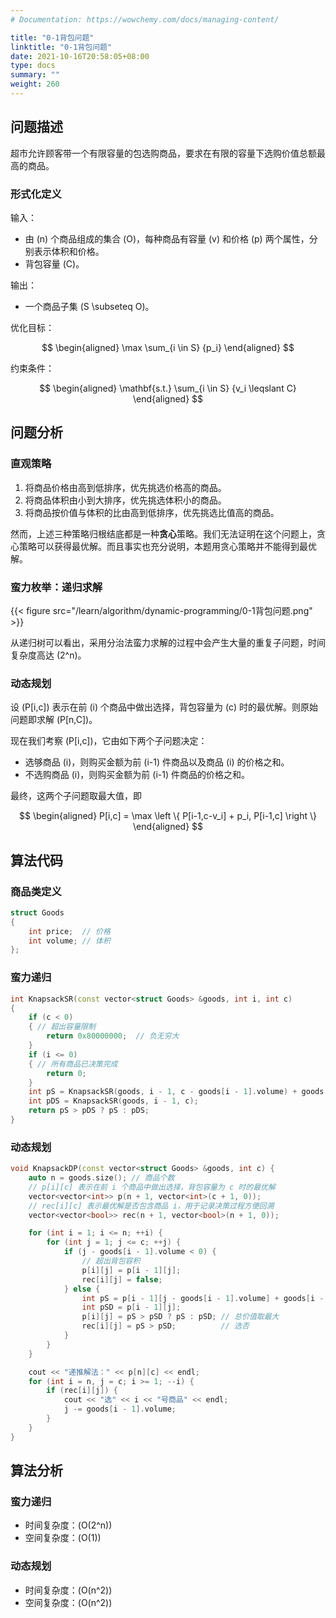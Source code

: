 ```yaml
---
# Documentation: https://wowchemy.com/docs/managing-content/

title: "0-1背包问题"
linktitle: "0-1背包问题"
date: 2021-10-16T20:58:05+08:00
type: docs
summary: ""
weight: 260
---
```


<!--more-->

## 问题描述

超市允许顾客带一个有限容量的包选购商品，要求在有限的容量下选购价值总额最高的商品。

### 形式化定义

输入：

- 由 \(n\) 个商品组成的集合 \(O\)，每种商品有容量 \(v\) 和价格 \(p\) 两个属性，分别表示体积和价格。
- 背包容量 \(C\)。

输出：

- 一个商品子集 \(S \subseteq O\)。

优化目标：

$$
\begin{aligned}
\max \sum_{i \in S} {p_i}
\end{aligned}
$$

约束条件：

$$
\begin{aligned}
\mathbf{s.t.} \sum_{i \in S} {v_i \leqslant C}
\end{aligned}
$$

## 问题分析

### 直观策略

1. 将商品价格由高到低排序，优先挑选价格高的商品。
2. 将商品体积由小到大排序，优先挑选体积小的商品。
3. 将商品按价值与体积的比由高到低排序，优先挑选比值高的商品。

然而，上述三种策略归根结底都是一种**贪心**策略。我们无法证明在这个问题上，贪心策略可以获得最优解。而且事实也充分说明，本题用贪心策略并不能得到最优解。

### 蛮力枚举：递归求解

{{< figure src="/learn/algorithm/dynamic-programming/0-1背包问题.png" >}}

从递归树可以看出，采用分治法蛮力求解的过程中会产生大量的重复子问题，时间复杂度高达 \(2^n\)。

### 动态规划

设 \(P[i,c]\) 表示在前 \(i\) 个商品中做出选择，背包容量为 \(c\) 时的最优解。则原始问题即求解 \(P[n,C]\)。

现在我们考察 \(P[i,c]\)，它由如下两个子问题决定：

- 选够商品 \(i\)，则购买金额为前 \(i-1\) 件商品以及商品 \(i\) 的价格之和。
- 不选购商品 \(i\)，则购买金额为前 \(i-1\) 件商品的价格之和。

最终，这两个子问题取最大值，即

$$
\begin{aligned}
P[i,c] = \max \left \{ P[i-1,c-v_i] + p_i, P[i-1,c] \right \}
\end{aligned}
$$

## 算法代码

### 商品类定义

```cpp
struct Goods
{
    int price;  // 价格
    int volume; // 体积
};
```

### 蛮力递归

```cpp
int KnapsackSR(const vector<struct Goods> &goods, int i, int c)
{
    if (c < 0)
    { // 超出容量限制
        return 0x80000000;  // 负无穷大
    }
    if (i <= 0)
    { // 所有商品已决策完成
        return 0;
    }
    int pS = KnapsackSR(goods, i - 1, c - goods[i - 1].volume) + goods[i - 1].price; // 选择商品i
    int pDS = KnapsackSR(goods, i - 1, c);                                           // 不选商品i
    return pS > pDS ? pS : pDS;
}
```

### 动态规划

```cpp
void KnapsackDP(const vector<struct Goods> &goods, int c) {
    auto n = goods.size(); // 商品个数
    // p[i][c] 表示在前 i 个商品中做出选择，背包容量为 c 时的最优解
    vector<vector<int>> p(n + 1, vector<int>(c + 1, 0));
    // rec[i][c] 表示最优解是否包含商品 i，用于记录决策过程方便回溯
    vector<vector<bool>> rec(n + 1, vector<bool>(n + 1, 0));

    for (int i = 1; i <= n; ++i) {
        for (int j = 1; j <= c; ++j) {
            if (j - goods[i - 1].volume < 0) {
                // 超出背包容积
                p[i][j] = p[i - 1][j];
                rec[i][j] = false;
            } else {
                int pS = p[i - 1][j - goods[i - 1].volume] + goods[i - 1].price;
                int pSD = p[i - 1][j];
                p[i][j] = pS > pSD ? pS : pSD; // 总价值取最大
                rec[i][j] = pS > pSD;          // 选否
            }
        }
    }

    cout << "递推解法：" << p[n][c] << endl;
    for (int i = n, j = c; i >= 1; --i) {
        if (rec[i][j]) {
            cout << "选" << i << "号商品" << endl;
            j -= goods[i - 1].volume;
        }
    }
}
```

## 算法分析

### 蛮力递归

- 时间复杂度：\(O(2^n)\)
- 空间复杂度：\(O(1)\)

### 动态规划

- 时间复杂度：\(O(n^2)\)
- 空间复杂度：\(O(n^2)\)